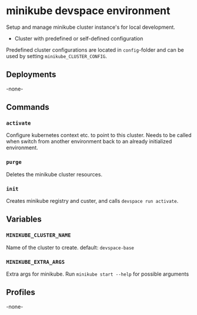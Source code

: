 # minikube devspace environment

Setup and manage minikube cluster instance's for local development.

* Cluster with predefined or self-defined configuration

Predefined cluster configurations are located in `config`-folder and can be
used by setting `minikube_CLUSTER_CONFIG`.

## Deployments

-none-

## Commands

### `activate`

Configure kubernetes context etc. to point to this cluster.
Needs to be called when switch from another environment back
to an already initialized environment.

### `purge`

Deletes the minikube cluster resources.

### `init`

Creates minikube registry and custer, and calls `devspace run activate`.

## Variables

### `MINIKUBE_CLUSTER_NAME`

Name of the cluster to create.
default: `devspace-base`

### `MINIKUBE_EXTRA_ARGS`

Extra args for minikube. Run `minikube start --help` for possible arguments

## Profiles

-none-
